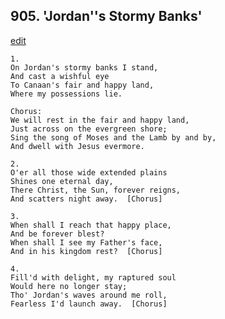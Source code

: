 
## 905.  'Jordan''s Stormy Banks'
[edit](https://docs.google.com/document/d/1j8CxBAh6JT3Z%2DMNgIrAP5PdGLbVQZp1j/edit?mode=html)



    1.
    On Jordan's stormy banks I stand,
    And cast a wishful eye
    To Canaan's fair and happy land,
    Where my possessions lie.

    Chorus:
    We will rest in the fair and happy land,
    Just across on the evergreen shore;
    Sing the song of Moses and the Lamb by and by,
    And dwell with Jesus evermore.

    2.
    O'er all those wide extended plains
    Shines one eternal day,
    There Christ, the Sun, forever reigns,
    And scatters night away.  [Chorus]

    3.
    When shall I reach that happy place,
    And be forever blest?
    When shall I see my Father's face,
    And in his kingdom rest?  [Chorus]

    4.
    Fill'd with delight, my raptured soul
    Would here no longer stay;
    Tho' Jordan's waves around me roll,
    Fearless I'd launch away.  [Chorus]
